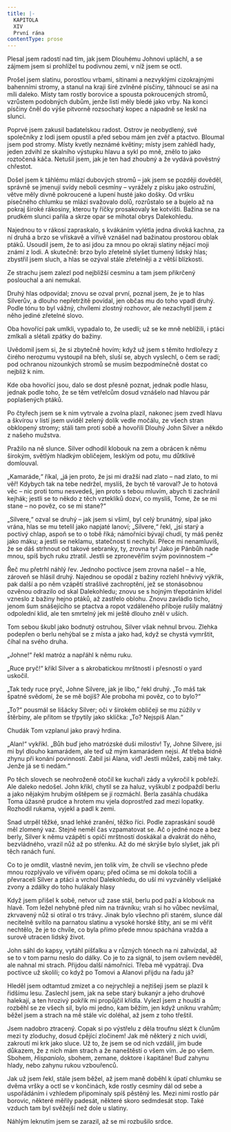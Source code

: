 ```yaml
---
title: |-
  KAPITOLA
  XIV
  První rána
contentType: prose
---
```


Plesal jsem radostí nad tím, jak jsem Dlouhému Johnovi upláchl, a se zájmem jsem si prohlížel tu podivnou zemi, v níž jsem se octl.

Prošel jsem slatinu, porostlou vrbami, sítinami a nezvyklými cizokrajnými bahenními stromy, a stanul na kraji širé zvlněné písčiny, táhnoucí se asi na míli daleko. Místy tam rostly borovice a spousta pokroucených stromů, vzrůstem podobných dubům, jenže listí měly bledé jako vrby. Na konci písčiny čněl do výše pitvorně rozsochatý kopec a nápadně se leskl na slunci.

Poprvé jsem zakusil badatelskou radost. Ostrov je neobydlený, své společníky z lodi jsem opustil a před sebou mám jen zvěř a ptactvo. Bloumal jsem pod stromy. Místy kvetly neznámé květiny; místy jsem zahlédl hady, jeden zdvihl ze skalního výstupku hlavu a sykl po mně, znělo to jako roztočená káča. Netušil jsem, jak je ten had zhoubný a že vydává pověstný chřestot.

Došel jsem k táhlému mlází dubových stromů – jak jsem se později dověděl, správně se jmenují svídy neboli cesmíny – vyrážely z písku jako ostružiní, větve měly divně pokroucené a lupení husté jako došky. Od vršku písečného chlumku se mlází svažovalo dolů, rozrůstalo se a bujelo až na pokraj široké rákosiny, kterou ty říčky prosakovaly ke kotvišti. Bažina se na prudkém slunci pařila a skrze opar se mihotal obrys Dalekohledu.

Najednou to v rákosí zapraskalo, s kvákáním vylétla jedna divoká kachna, za ní druhá a brzo se vřískavě a vířivě vznášel nad bažinatou prostorou oblak ptáků. Usoudil jsem, že to asi jdou za mnou po okraji slatiny nějací moji známí z lodi. A skutečně: brzo bylo zřetelně slyšet tlumený lidský hlas; zbystřil jsem sluch, a hlas se ozýval stále zřetelněji a z větší blízkosti.

Ze strachu jsem zalezl pod nejbližší cesmínu a tam jsem přikrčený poslouchal a ani nemukal.

Druhý hlas odpovídal; znovu se ozval první, poznal jsem, že je to hlas Silverův, a dlouho nepřetržitě povídal, jen občas mu do toho vpadl druhý. Podle tónu to byl vážný, chvílemi zlostný rozhovor, ale nezachytil jsem z něho jediné zřetelné slovo.

Oba hovořící pak umlkli, vypadalo to, že usedli; už se ke mně neblížili, i ptáci zmlkali a slétali zpátky do bažiny.

Uvědomil jsem si, že si zbytečně hovím; když už jsem s těmito hrdlořezy z čirého nerozumu vystoupil na břeh, sluší se, abych vyslechl, o čem se radí; pod ochranou nizounkých stromů se musím bezpodmínečně dostat co nejblíž k nim.

Kde oba hovořící jsou, dalo se dost přesně poznat, jednak podle hlasu, jednak podle toho, že se těm vetřelcům dosud vznášelo nad hlavou pár poplašených ptáků.

Po čtyřech jsem se k nim vytrvale a zvolna plazil, nakonec jsem zvedl hlavu a škvírou v listí jsem uviděl zelený dolík vedle močálu, ze všech stran obklopený stromy; stáli tam proti sobě a hovořili Dlouhý John Silver a někdo z našeho mužstva.

Pražilo na ně slunce. Silver odhodil klobouk na zem a obrácen k němu širokým, světlým hladkým obličejem, lesklým od potu, mu důtklivě domlouval.

„Kamaráde,“ říkal, „já jen proto, že jsi mi dražší nad zlato – nad zlato, to mi věř! Kdybych tak na tebe nedržel, myslíš, že bych tě varoval? Je to hotová věc – nic proti tomu nesvedeš, jen proto s tebou mluvím, abych ti zachránil kejhák; jestli se to někdo z těch vzteklíků dozví, co myslíš, Tome, že se mi stane – no pověz, co se mi stane?“

„Silvere,“ ozval se druhý – jak jsem si všiml, byl celý brunátný, sípal jako vrána, hlas se mu tetelil jako napjaté lanoví; „Silvere,“ řekl, „jsi starý a poctivý chlap, aspoň se to o tobě říká; námořníci bývají chudí, ty máš peněz jako máku; a jestli se neklamu, statečnost ti nechybí. Přece mi nenamluvíš, že se dáš strhnout od takové sebranky, ty, zrovna ty! Jako je Pánbůh nade mnou, spíš bych ruku ztratil. Jestli se zpronevěřím svým povinnostem –“

Řeč mu přetrhl náhlý řev. Jednoho poctivce jsem zrovna našel – a hle, zároveň se hlásil druhý. Najednou se opodál z bažiny rozlehl hněvivý výkřik, pak další a po něm vzápětí strašlivé zachroptění, jež se stonásobnou ozvěnou odrazilo od skal Dalekohledu; znovu se s hojným třepotáním křídel vzneslo z bažiny hejno ptáků, až zastřelo oblohu. Znovu zavládlo ticho, jenom šum snášejícího se ptactva a ropot vzdáleného příboje rušily malátný odpolední klid, ale ten smrtelný jek mi ještě dlouho zněl v uších.

Tom sebou škubl jako bodnutý ostruhou, Silver však nehnul brvou. Zlehka podepřen o berlu nehýbal se z místa a jako had, když se chystá vymrštit, číhal na svého druha.

„Johne!“ řekl matróz a napřáhl k němu ruku.

„Ruce pryč!“ křikl Silver a s akrobatickou mrštností i přesností o yard uskočil.

„Tak tedy ruce pryč, Johne Silvere, jak je libo,“ řekl druhý. „To máš tak špatné svědomí, že se mě bojíš? Ale proboha mi pověz, co to bylo?“

„To?“ pousmál se lišácky Silver; oči v širokém obličeji se mu zúžily v štěrbiny, ale přitom se třpytily jako sklíčka: „To? Nejspíš Alan.“

Chudák Tom vzplanul jako pravý hrdina.

„Alan!“ vykřikl. „Bůh buď jeho matrózské duši milostiv! Ty, Johne Silvere, jsi mi byl dlouho kamarádem, ale teď už mým kamarádem nejsi. Ať třeba bídně zhynu při konání povinností. Zabil jsi Alana, viď! Jestli můžeš, zabij mě taky. Jenže já se ti nedám.“

Po těch slovech se neohroženě otočil ke kuchaři zády a vykročil k pobřeží. Ale daleko nedošel. John křikl, chytil se za haluz, vyškubl z podpaždí berlu a jako nějakým hrubým oštěpem se jí rozmáchl. Berla zasáhla chudáka Toma úžasně prudce a hrotem mu vjela doprostřed zad mezi lopatky. Rozhodil rukama, vyjekl a padl k zemi.

Snad utrpěl těžké, snad lehké zranění, těžko říci. Podle zapraskání soudě měl zlomený vaz. Stejně neměl čas vzpamatovat se. Ač o jedné noze a bez berly, Silver k němu vzápětí s opičí mrštností doskákal a dvakrát do něho, bezvládného, vrazil nůž až po střenku. Až do mé skrýše bylo slyšet, jak při těch ranách funí.

Co to je omdlít, vlastně nevím, jen tolik vím, že chvíli se všechno přede mnou rozplývalo ve vířivém oparu; před očima se mi dokola točili a převraceli Silver a ptáci a vrchol Dalekohledu, do uší mi vyzváněly všelijaké zvony a zdálky do toho hulákaly hlasy

Když jsem přišel k sobě, netvor už zase stál, berlu pod paží a klobouk na hlavě. Tom ležel nehybně před ním na trávníku; vrah si ho vůbec nevšímal, zkrvavený nůž si otíral o trs trávy. Jinak bylo všechno při starém, slunce dál necitelně svítilo na parnatou slatinu a vysoké horské štíty, ani se mi věřit nechtělo, že je to chvíle, co byla přímo přede mnou spáchána vražda a surově utracen lidský život.

John sáhl do kapsy, vytáhl píšťalku a v různých tónech na ni zahvízdal, až se to v tom parnu neslo do dálky. Co je to za signál, to jsem ovšem nevěděl, ale nahnal mi strach. Přijdou další námořníci. Třeba mě vypátrají. Dva poctivce už skolili; co když po Tomovi a Alanovi přijdu na řadu já?

Hleděl jsem odtamtud zmizet a co nejrychleji a nejtišeji jsem se plazil k řidšímu lesu. Zaslechl jsem, jak na sebe starý bukanýr a jeho druhové halekají, a ten hrozivý pokřik mi propůjčil křídla. Vylezl jsem z houští a rozběhl se ze všech sil, bylo mi jedno, kam běžím, jen když uniknu vrahům; běžel jsem a strach na mě stále víc doléhal, až jsem z toho třeštil.

Jsem nadobro ztracený. Copak si po výstřelu z děla troufnu slézt k člunům mezi ty zloduchy, dosud čpějící zločinem! Jak mě některý z nich uvidí, zakroutí mi krk jako sluce. Už to, že jsem se od nich vzdálil, jim bude důkazem, že z nich mám strach a že naneštěstí o všem vím. Je po všem. Sbohem, _Hispaniolo,_ sbohem, zemane, doktore i kapitáne! Buď zahynu hlady, nebo zahynu rukou vzbouřenců.

Jak už jsem řekl, stále jsem běžel, až jsem maně doběhl k úpatí chlumku se dvěma vršky a octl se v končinách, kde rostly cesmíny dál od sebe a uspořádáním i vzhledem připomínaly spíš pěstěný les. Mezi nimi rostlo pár borovic, některé měřily padesát, některé skoro sedmdesát stop. Také vzduch tam byl svěžejší než dole u slatiny.

Náhlým leknutím jsem se zarazil, až se mi rozbušilo srdce.
